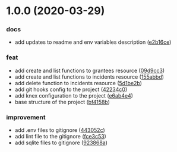 # 1.0.0 (2020-03-29)


### docs

* add updates to readme and env variables description ([e2b16ce](https://github.com/brunohafonso95/be-the-hero-backend/commit/e2b16ce6c0744ed9622b3232f9022666ee5b9caf))

### feat

* add create and list functions to grantees resource ([09d9cc3](https://github.com/brunohafonso95/be-the-hero-backend/commit/09d9cc3b026aeb5c615a7298102f1dc5b537796d))
* add create and list functions to incidents resource ([155abbd](https://github.com/brunohafonso95/be-the-hero-backend/commit/155abbdd3acf067d01cb1a99348f66736896bfe2))
* add delete function to incidents resource ([5d1be2b](https://github.com/brunohafonso95/be-the-hero-backend/commit/5d1be2b8b29619e0683f2d468e7dc5ca88e7daa2))
* add git hooks config to the project ([42234c0](https://github.com/brunohafonso95/be-the-hero-backend/commit/42234c01b00d56f78fef8fc5f5dcf1de4aaf4908))
* add knex configuration to the project ([e6ab4e4](https://github.com/brunohafonso95/be-the-hero-backend/commit/e6ab4e426c4d32c663124050485c200d5dca9ec9))
* base structure of the project ([bf4158b](https://github.com/brunohafonso95/be-the-hero-backend/commit/bf4158bbad4cf1bdf742b7fe24056f29b9822bfa))

### improvement

* add .env files to gitignore ([443052c](https://github.com/brunohafonso95/be-the-hero-backend/commit/443052c7c791d02e0f147880d1cbed292fd450ad))
* add lint file to the gitignore ([fce3c53](https://github.com/brunohafonso95/be-the-hero-backend/commit/fce3c535580100cac341af54a66f9e10ed4d9a8b))
* add sqlite files to gitignore ([923868a](https://github.com/brunohafonso95/be-the-hero-backend/commit/923868a2f8dcf127217782580055d2fefe183521))


